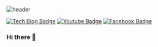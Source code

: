 ![header](https://capsule-render.vercel.app/api?type=Soft&color=FE2E2E&height=80&section=header&text=재능은%20피워%20내는%20것,%20센스는%20갈고%20닦는%20것&fontSize=20&fontColor=F2F2F2)

 [![Tech Blog Badge](http://img.shields.io/badge/-Tech%20blog-black?style=flat-square&logo=github&link=https://losskatsu.github.io)](https://losskatsu.github.io)
[![Youtube Badge](https://img.shields.io/badge/Youtube-ff0000?style=flat-square&logo=youtube&link=https://www.youtube.com/channel/UCHGdug7d72yrZq1cRORahXA)](https://www.youtube.com/channel/UCHGdug7d72yrZq1cRORahXA)
[![Facebook Badge](https://img.shields.io/badge/facebook-1877f2?style=flat-square&logo=facebook&logoColor=white&link=https://www.facebook.com/cheolwon.jang.87/)](https://www.facebook.com/cheolwon.jang.87/)
  


### Hi there 👋



<!--
**losskatsu/losskatsu** is a ✨ _special_ ✨ repository because its `README.md` (this file) appears on your GitHub profile.

Here are some ideas to get you started:

- 🔭 I’m currently working on ...
- 🌱 I’m currently learning ...
- 👯 I’m looking to collaborate on ...
- 🤔 I’m looking for help with ...
- 💬 Ask me about ...
- 📫 How to reach me: ...
- 😄 Pronouns: ...
- ⚡ Fun fact: ...

헤더 수정하는 사이트 https://github.com/kyechan99/capsule-render#how-to-use
-->
